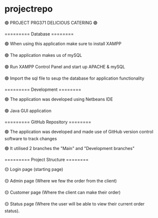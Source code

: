 # projectrepo

🟣 PROJECT PRG371 DELICIOUS CATERING 🟣

=========  Database  ========

🟢 When using this application make sure to install XAMPP

🟢 The application makes us of mySQL

🟢 Run XAMPP Control Panel and start up APACHE & mySQL

🟢 Import the sql file to seup the database for application functionality

=========  Development  ========

🟢 The application was developed using Netbeans IDE

🟢 Java GUI application

=========  GitHub Repository  ========

🟢 The application was developed and made use of GitHub version control software to track changes

🟢 It utilised 2 branches the "Main" and "Development branches"

=========  Project Structure  ========

🟡 Login page (starting page)

🟡 Admin page (Where we few the order from the client)

🟡 Customer page (Where the client can make their order)

🟡 Status page (Where the user will be able to view their current order status).

